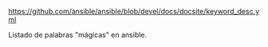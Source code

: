 https://github.com/ansible/ansible/blob/devel/docs/docsite/keyword_desc.yml

Listado de palabras "mágicas" en ansible.

